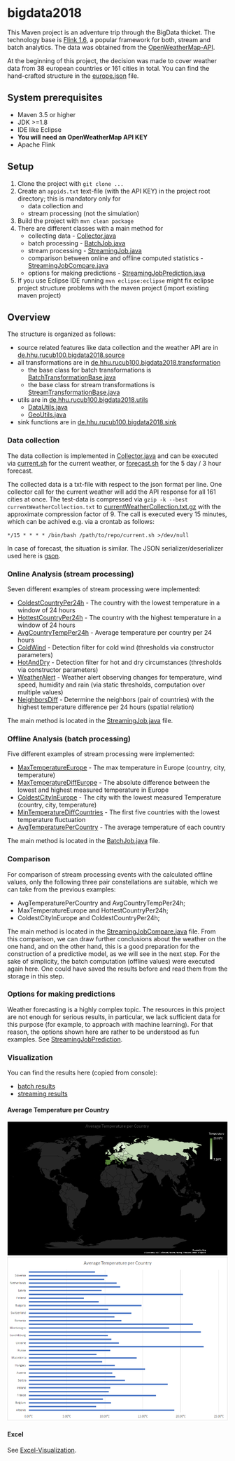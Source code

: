 # bigdata2018
This Maven project is an adventure trip through the BigData thicket. The technology base is [Flink 1.6](https://ci.apache.org/projects/flink/flink-docs-release-1.6/), a popular framework for both, stream and batch analytics. The data was obtained from the [OpenWeatherMap-API](https://openweathermap.org/api).

At the beginning of this project, the decision was made to cover weather data from 38 european countries or 161 cities in total.
You can find the hand-crafted structure in the [europe.json](europe.json) file.

## System prerequisites
- Maven 3.5 or higher
- JDK >=1.8
- IDE like Eclipse
- **You will need an OpenWeatherMap API KEY**
- Apache Flink
## Setup
1. Clone the project with `git clone ...`
2. Create an `appids.txt` text-file (with the API KEY) in the project root directory; this is mandatory only for
   - data collection and
   - stream processing (not the simulation)
3. Build the project with `mvn clean package`
4. There are different classes with a main method for
   * collecting data - [Collector.java](src/main/java/de/hhu/rucub100/bigdata2018/source/Collector.java)
   * batch processing - [BatchJob.java](src/main/java/de/hhu/rucub100/bigdata2018/BatchJob.java)
   * stream processing - [StreamingJob.java](src/main/java/de/hhu/rucub100/bigdata2018/StreamingJob.java)
   * comparison between online and offline computed statistics - [StreamingJobCompare.java](src/main/java/de/hhu/rucub100/bigdata2018/StreamingJobCompare.java)
   * options for making predictions - [StreamingJobPrediction.java](src/main/java/de/hhu/rucub100/bigdata2018/StreamingJobPrediction.java)
5. If you use Eclipse IDE running `mvn eclipse:eclipse` might fix eclipse project structure problems with the maven project (import existing maven project)
## Overview
The structure is organized as follows:
   - source related features like data collection and the weather API are in [de.hhu.rucub100.bigdata2018.source](src/main/java/de/hhu/rucub100/bigdata2018/source)
   - all transformations are in [de.hhu.rucub100.bigdata2018.transformation](src/main/java/de/hhu/rucub100/bigdata2018/transformation)
      - the base class for batch transformations is [BatchTransformationBase.java](src/main/java/de/hhu/rucub100/bigdata2018/transformation/BatchTransformationBase.java)
      - the base class for stream transformations is [StreamTransformationBase.java](src/main/java/de/hhu/rucub100/bigdata2018/transformation/StreamTransformationBase.java)
   - utils are in [de.hhu.rucub100.bigdata2018.utils](src/main/java/de/hhu/rucub100/bigdata2018/utils)
      - [DataUtils.java](src/main/java/de/hhu/rucub100/bigdata2018/utils/DataUtils.java)
      - [GeoUtils.java](src/main/java/de/hhu/rucub100/bigdata2018/utils/GeoUtils.java)
   - sink functions are in [de.hhu.rucub100.bigdata2018.sink](src/main/java/de/hhu/rucub100/bigdata2018/sink)
### Data collection
The data collection is implemented in [Collector.java](src/main/java/de/hhu/rucub100/bigdata2018/source/Collector.java) and can be executed via [current.sh](current.sh) for the current weather, or [forecast.sh](forecast.sh) for the 5 day / 3 hour forecast.

The collected data is a txt-file with respect to the json format per line. One collector call for the current weather will add the API response for all 161 cities at once. The test-data is compressed via `gzip -k --best currentWeatherCollection.txt` to [currentWeatherCollection.txt.gz](test/currentWeatherCollection.txt.gz) with the approximate compression factor of 9. The call is executed every 15 minutes, which can be achived e.g. via a crontab as follows:
```(bash)
*/15 * * * * /bin/bash /path/to/repo/current.sh >/dev/null
```
In case of forecast, the situation is similar. The JSON serializer/deserializer used here is [gson](https://github.com/google/gson).
### Online Analysis (stream processing)
Seven different examples of stream processing were implemented:
   - [ColdestCountryPer24h](src/main/java/de/hhu/rucub100/bigdata2018/transformation/ColdestCountryPer24h.java) - The country with the lowest temperature in a window of 24 hours
   - [HottestCountryPer24h](src/main/java/de/hhu/rucub100/bigdata2018/transformation/HottestCountryPer24h.java) - The country with the highest temperature in a window of 24 hours
   - [AvgCountryTempPer24h](src/main/java/de/hhu/rucub100/bigdata2018/transformation/AvgCountryTempPer24h.java) - Average temperature per country per 24 hours
   - [ColdWind](src/main/java/de/hhu/rucub100/bigdata2018/transformation/ColdWind.java) - Detection filter for cold wind (thresholds via constructor parameters)
   - [HotAndDry](src/main/java/de/hhu/rucub100/bigdata2018/transformation/HotAndDry.java) - Detection filter for hot and dry circumstances (thresholds via constructor parameters)
   - [WeatherAlert](src/main/java/de/hhu/rucub100/bigdata2018/transformation/WeatherAlert.java) - Weather alert observing changes for temperature, wind speed, humidity and rain (via static thresholds, computation over multiple values)
   - [NeighborsDiff](src/main/java/de/hhu/rucub100/bigdata2018/transformation/NeighborsDiff.java) - Determine the neighbors (pair of countries) with the highest temperature difference per 24 hours (spatial relation)
   
The main method is located in the [StreamingJob.java](src/main/java/de/hhu/rucub100/bigdata2018/StreamingJob.java) file.
### Offline Analysis (batch processing)
Five different examples of stream processing were implemented:
   - [MaxTemperatureEurope](src/main/java/de/hhu/rucub100/bigdata2018/transformation/MaxTemperatureEurope.java) - The max temperature in Europe (country, city, temperature)
   - [MaxTemperatureDiffEurope](src/main/java/de/hhu/rucub100/bigdata2018/transformation/MaxTemperatureDiffEurope.java) - The absolute difference between the lowest and highest measured temperature in Europe
   - [ColdestCityInEurope](src/main/java/de/hhu/rucub100/bigdata2018/transformation/ColdestCityInEurope.java) - The city with the lowest measured Temperature (country, city, temperature)
   - [MinTemperatureDiffCountries](src/main/java/de/hhu/rucub100/bigdata2018/transformation/MinTemperatureDiffCountries.java) - The first five countries with the lowest temperature fluctuation
   - [AvgTemperaturePerCountry](src/main/java/de/hhu/rucub100/bigdata2018/transformation/AvgTemperaturePerCountry.java) - The average temperature of each country
   
The main method is located in the [BatchJob.java](src/main/java/de/hhu/rucub100/bigdata2018/BatchJob.java) file.
### Comparison
For comparison of stream processing events with the calculated offline values, only the following three pair constellations are suitable, which we can take from the previous examples:
   - AvgTemperaturePerCountry and AvgCountryTempPer24h;
   - MaxTemperatureEurope and HottestCountryPer24h;
   - ColdestCityInEurope and ColdestCountryPer24h;

The main method is located in the [StreamingJobCompare.java](src/main/java/de/hhu/rucub100/bigdata2018/StreamingJobCompare.java) file.
From this comparison, we can draw further conclusions about the weather on the one hand, and on the other hand, this is a good preparation for the construction of a predictive model, as we will see in the next step. For the sake of simplicity, the batch computation (offline values) were executed again here. One could have saved the results before and read them from the storage in this step.
### Options for making predictions
Weather forecasting is a highly complex topic. The resources in this project are not enough for serious results, in particular, we lack sufficient data for this purpose (for example, to approach with machine learning). For that reason, the options shown here are rather to be understood as fun examples. See [StreamingJobPrediction](src/main/java/de/hhu/rucub100/bigdata2018/StreamingJobPrediction.java).
### Visualization
You can find the results here (copied from console):
   - [batch results](test/batchResults.txt)
   - [streaming results](test/streamingResults.txt)
#### Average Temperature per Country
![Average Temperature per Country](test/avgTempPerCountry.png)
![Average Temperature per Country 2](test/avgTempPerCountry2.png)

#### Excel
See [Excel-Visualization](test/visualization.xlsx).
